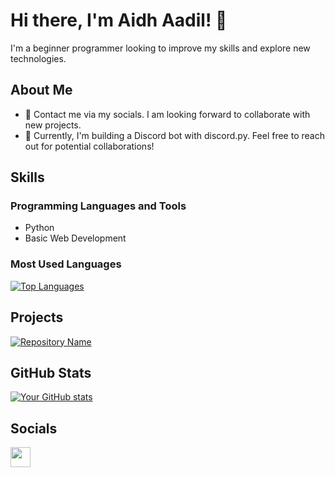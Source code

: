 # Hi there, I'm Aidh Aadil! 👋

I'm a beginner programmer looking to improve my skills and explore new technologies.

## About Me

- 🤝 Contact me via my socials. I am looking forward to collaborate with new projects.
- 🔭 Currently, I'm building a Discord bot with discord.py. Feel free to reach out for potential collaborations!

## Skills

### Programming Languages and Tools
- Python 
- Basic Web Development

### Most Used Languages

<a href="https://github.com/aidh-aadil" align="left"><img src="https://github-readme-stats.vercel.app/api/top-langs/?username=aidh-aadil&langs_count=10&title_color=ffffff&text_color=ffffff&icon_color=f97316&bg_color=1c1917&hide_border=true&locale=en&custom_title=Top%20%Languages" alt="Top Languages" /></a>

## Projects

[![Repository Name](https://github-readme-stats.vercel.app/api/pin/?username=aidh-aadil&repo=Conways-game-of-life&title_color=f97316&text_color=ffffff&icon_color=f97316&bg_color=1c1917&hide_border=true&locale=en)](https://github.com/aidh-aadil/Conways-game-of-life)


## GitHub Stats

[![Your GitHub stats](https://github-readme-stats.vercel.app/api?username=aidh-aadil&show_icons=true&theme=dark)](https://github.com/aidh-aadil)

## Socials

<a href="https://discord.com/users/769105946034831390" target="_blank" rel="noreferrer"><img src="https://raw.githubusercontent.com/danielcranney/readme-generator/main/public/icons/socials/discord.svg" width="32" height="32" /></a>





